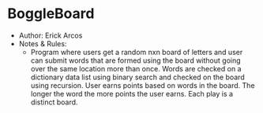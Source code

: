 # BoggleBoard
* Author: Erick Arcos
* Notes & Rules:
  *  Program where users get a random nxn board of letters and user can submit words that are formed using the board without going over the same location more than once. Words are checked on a dictionary data list using binary search and checked on the board using recursion. User earns points based on words in the board. The longer the word the more points the user earns. Each play is a distinct board.
  
